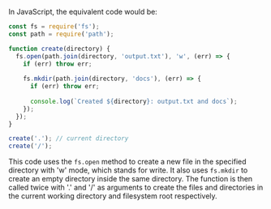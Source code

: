 In JavaScript, the equivalent code would be:

```javascript
const fs = require('fs');
const path = require('path');

function create(directory) {
  fs.open(path.join(directory, 'output.txt'), 'w', (err) => {
    if (err) throw err;
    
    fs.mkdir(path.join(directory, 'docs'), (err) => {
      if (err) throw err;
      
      console.log(`Created ${directory}: output.txt and docs`);
    });
  });
}

create('.'); // current directory
create('/');
```
This code uses the `fs.open` method to create a new file in the specified directory with 'w' mode, which stands for write. It also uses `fs.mkdir` to create an empty directory inside the same directory. The function is then called twice with '.' and '/' as arguments to create the files and directories in the current working directory and filesystem root respectively.
